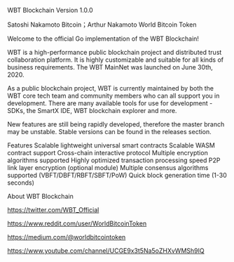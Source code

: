 WBT Blockchain
Version 1.0.0

Satoshi Nakamoto Bitcoin；Arthur Nakamoto World Bitcoin Token

Welcome to the official Go implementation of the WBT Blockchain!

WBT is a high-performance public blockchain project and distributed trust collaboration platform. It is highly customizable and suitable for all kinds of business requirements. The WBT MainNet was launched on June 30th, 2020.

As a public blockchain project, WBT is currently maintained by both the WBT core tech team and community members who can all support you in development. There are many available tools for use for development - SDKs, the SmartX IDE, WBT blockchain explorer and more.

New features are still being rapidly developed, therefore the master branch may be unstable. Stable versions can be found in the releases section.

Features
Scalable lightweight universal smart contracts
Scalable WASM contract support
Cross-chain interactive protocol
Multiple encryption algorithms supported
Highly optimized transaction processing speed
P2P link layer encryption (optional module)
Multiple consensus algorithms supported (VBFT/DBFT/RBFT/SBFT/PoW)
Quick block generation time (1-30 seconds)

About WBT Blockchain

https://twitter.com/WBT_Official

https://www.reddit.com/user/WorldBitcoinToken

https://medium.com/@worldbitcointoken

https://www.youtube.com/channel/UCGE9x3t5Na5oZHXvWMSh9IQ

